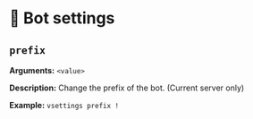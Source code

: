 # 🤖 Bot settings

## `prefix`

**Arguments:** `<value>` 

**Description:** Change the prefix of the bot. \(Current server only\) 

**Example:** `vsettings prefix !`
